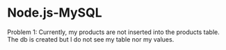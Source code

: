 # Node.js-MySQL

Problem 1: Currently, my products are not inserted into the products table. The db is created but I do not see my table nor my values.